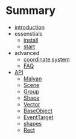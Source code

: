 # Summary

* [introduction](README.md)
* essenstials
  * [install](essentials/install.md)
  * [start](essentials/start.md)
* advanced
  * [coordinate system](advanced/coordinate-system.md)
  * [FAQ](advanced/faq.md)
* [API](api/index.md)
  * [Malyan](api/index.md#malyan)
  * [Scene](api/index.md#scene)
  * [Group](api/index.md#group)
  * [Shape](api/index.md#shape)
  * [Vector](api/index.md#vector)
  * [BaseObject](api/index.md#baseobject)
  * [EventTarget](api/index.md#eventtarget)
  * [shapes](api/index.md#shapes)
   - [Rect](api/index.md#rect)
